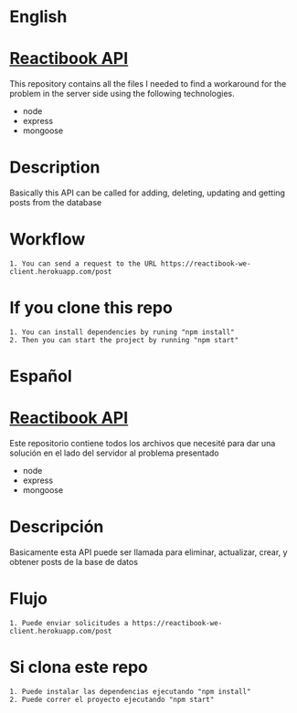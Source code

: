 # English

# [Reactibook API](https://reactibook-we-client.herokuapp.com/)

This repository contains all the files I needed to find a workaround for the problem in the server side using the following technologies.

  - node
  - express
  - mongoose

# Description

Basically this API can be called for adding, deleting, updating and getting posts from the database

# Workflow

    1. You can send a request to the URL https://reactibook-we-client.herokuapp.com/post

# If you clone this repo

    1. You can install dependencies by runing "npm install"
    2. Then you can start the project by running "npm start"

# Español

# [Reactibook API](https://reactibook-we-client.herokuapp.com/)

Este repositorio contiene todos los archivos que necesité para dar una solución en el lado del servidor al problema presentado

  - node
  - express
  - mongoose

# Descripción

Basicamente esta API puede ser llamada para eliminar, actualizar, crear, y obtener posts de la base de datos

# Flujo

    1. Puede enviar solicitudes a https://reactibook-we-client.herokuapp.com/post

# Si clona este repo

    1. Puede instalar las dependencias ejecutando "npm install"
    2. Puede correr el proyecto ejecutando "npm start"